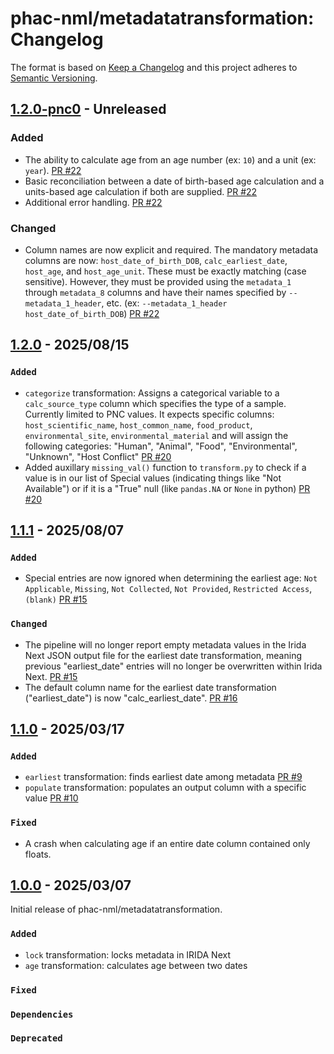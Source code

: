 # phac-nml/metadatatransformation: Changelog

The format is based on [Keep a Changelog](https://keepachangelog.com/en/1.0.0/)
and this project adheres to [Semantic Versioning](https://semver.org/spec/v2.0.0.html).

## [1.2.0-pnc0] - Unreleased

### Added

- The ability to calculate age from an age number (ex: `10`) and a unit (ex: `year`). [PR #22](https://github.com/phac-nml/metadatatransformation/pull/22)
- Basic reconciliation between a date of birth-based age calculation and a units-based age calculation if both are supplied. [PR #22](https://github.com/phac-nml/metadatatransformation/pull/22)
- Additional error handling. [PR #22](https://github.com/phac-nml/metadatatransformation/pull/22)

### Changed

- Column names are now explicit and required. The mandatory metadata columns are now: `host_date_of_birth_DOB`, `calc_earliest_date`, `host_age`, and `host_age_unit`. These must be exactly matching (case sensitive). However, they must be provided using the `metadata_1` through `metadata_8` columns and have their names specified by `--metadata_1_header`, etc. (ex: `--metadata_1_header host_date_of_birth_DOB`) [PR #22](https://github.com/phac-nml/metadatatransformation/pull/22)

## [1.2.0] - 2025/08/15

### `Added`

- `categorize` transformation: Assigns a categorical variable to a `calc_source_type` column which specifies the type of a sample. Currently limited to PNC values. It expects specific columns: `host_scientific_name`, `host_common_name`, `food_product`, `environmental_site`, `environmental_material` and will assign the following categories: "Human", "Animal", "Food", "Environmental", "Unknown", "Host Conflict" [PR #20](https://github.com/phac-nml/metadatatransformation/pull/20)
- Added auxillary `missing_val()` function to `transform.py` to check if a value is in our list of Special values (indicating things like "Not Available") or if it is a "True" null (like `pandas.NA` or `None` in python) [PR #20](https://github.com/phac-nml/metadatatransformation/pull/20)

## [1.1.1] - 2025/08/07

### `Added`

- Special entries are now ignored when determining the earliest age: `Not Applicable`, `Missing`, `Not Collected`, `Not Provided`, `Restricted Access`, `(blank)` [PR #15](https://github.com/phac-nml/metadatatransformation/pull/15)

### `Changed`

- The pipeline will no longer report empty metadata values in the Irida Next JSON output file for the earliest date transformation, meaning previous "earliest_date" entries will no longer be overwritten within Irida Next. [PR #15](https://github.com/phac-nml/metadatatransformation/pull/15)
- The default column name for the earliest date transformation ("earliest_date") is now "calc_earliest_date". [PR #16](https://github.com/phac-nml/metadatatransformation/pull/16)

## [1.1.0] - 2025/03/17

### `Added`

- `earliest` transformation: finds earliest date among metadata [PR #9](https://github.com/phac-nml/metadatatransformation/pull/9)
- `populate` transformation: populates an output column with a specific value [PR #10](https://github.com/phac-nml/metadatatransformation/pull/10)

### `Fixed`

- A crash when calculating age if an entire date column contained only floats.

## [1.0.0] - 2025/03/07

Initial release of phac-nml/metadatatransformation.

### `Added`

- `lock` transformation: locks metadata in IRIDA Next
- `age` transformation: calculates age between two dates

### `Fixed`

### `Dependencies`

### `Deprecated`

[1.0.0]: https://github.com/phac-nml/metadatatransformation/releases/tag/1.0.0
[1.1.0]: https://github.com/phac-nml/metadatatransformation/releases/tag/1.1.0
[1.1.1]: https://github.com/phac-nml/metadatatransformation/releases/tag/1.1.1
[1.2.0]: https://github.com/phac-nml/metadatatransformation/releases/tag/1.2.0
[1.2.0-pnc0]: https://github.com/phac-nml/metadatatransformation/releases/tag/1.2.0-pnc0
